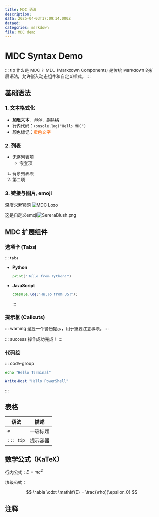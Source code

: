 ```yaml
---
title: MDC 语法
description:
data: 2025-04-03T17:09:14.000Z
dataed:
categories: markdown
file: MDC_demo
---
```


# MDC Syntax Demo

::: tip 什么是 MDC？
MDC (Markdown Components) 是传统 Markdown 的扩展语法，允许嵌入动态组件和自定义样式。
:::

## 基础语法

### 1. 文本格式化

-   **加粗文本**、_斜体_、~~删除线~~
-   行内代码：`console.log("Hello MDC")`
-   颜色标记：<span style="color: #ff6600">橙色文字</span>

### 2. 列表

-   无序列表项
    -   嵌套项

1. 有序列表项
2. 第二项

### 3. 链接与图片, emoji

[深度求索官网](https://www.deepseek.com)
![MDC Logo](/Canvas-Ruom.webp)

这是自定义emoji<img src="https://gcore.jsdelivr.net/gh/sooooooooooooooooootheby/Emoji_Chest@v1.0.0/package/aurakingdom/SerenaBlush.png" alt="SerenaBlush.png" class="emoji">

## MDC 扩展组件

### 选项卡 (Tabs)

::: tabs

-   **Python**
    ```python
    print("Hello from Python!")
    ```
-   **JavaScript**
    ```js
    console.log("Hello from JS!");
    ```
    :::

### 提示框 (Callouts)

::: warning
这是一个警告提示，用于重要注意事项。
:::

::: success
操作成功完成！
:::

### 代码组

::: code-group

```bash [Bash]
echo "Hello Terminal"
```

```powershell [PowerShell]
Write-Host "Hello PowerShell"
```

:::

## 表格

| 语法      | 描述     |
| --------- | -------- |
| `#`       | 一级标题 |
| `::: tip` | 提示容器 |

## 数学公式（KaTeX）

行内公式：$E=mc^2$

块级公式：

$$
\nabla \cdot \mathbf{E} = \frac{\rho}{\epsilon_0}
$$

## 注释

<!-- 这是隐藏的注释，渲染时不可见 -->
